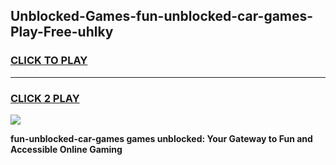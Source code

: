 
## Unblocked-Games-fun-unblocked-car-games-Play-Free-uhlky
<h3>
<a href="https://premium76.site?title=fun-unblocked-car-games&ref=09A">CLICK TO PLAY</a></h3>
<hr>

<h3>
<a href="https://premium76.site?title=fun-unblocked-car-games&ref=09A">CLICK 2 PLAY</a>
  
</h3>

<a href="https://premium76.site?title=fun-unblocked-car-games&ref=09A"><img src="https://clearcache.store/games.png"></a>


**fun-unblocked-car-games games unblocked: Your Gateway to Fun and Accessible Online Gaming**
